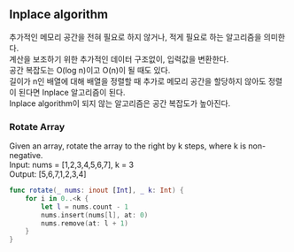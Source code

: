 ## Inplace algorithm  
추가적인 메모리 공간을 전혀 필요로 하지 않거나, 적게 필요로 하는 알고리즘을 의미한다.  
계산을 보조하기 위한 추가적인 데이터 구조없이, 입력값을 변환한다.  
공간 복잡도는 O(log n)이고 O(n)이 될 때도 있다.  
길이가 n인 배열에 대해 배열을 정렬할 때 추가로 메모리 공간을 할당하지 않아도 정렬이 된다면 Inplace 알고리즘이 된다.  
Inplace algorithm이 되지 않는 알고리즘은 공간 복잡도가 높아진다.  
  
  
### Rotate Array  
Given an array, rotate the array to the right by k steps, where k is non-negative.  
Input: nums = [1,2,3,4,5,6,7], k = 3  
Output: [5,6,7,1,2,3,4]  
  
```swift
func rotate(_ nums: inout [Int], _ k: Int) {
	for i in 0..<k {
        let l = nums.count - 1
        nums.insert(nums[l], at: 0)
        nums.remove(at: l + 1)
    }
}
```  
  